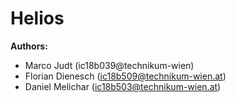 # Helios

**Authors:**
- Marco Judt (ic18b039@technikum-wien)
- Florian Dienesch (ic18b509@technikum-wien.at)
- Daniel Melichar (ic18b503@technikum-wien.at)
